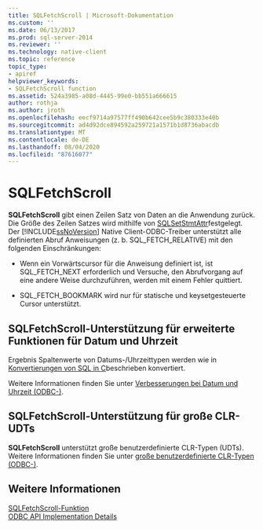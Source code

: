 ```yaml
---
title: SQLFetchScroll | Microsoft-Dokumentation
ms.custom: ''
ms.date: 06/13/2017
ms.prod: sql-server-2014
ms.reviewer: ''
ms.technology: native-client
ms.topic: reference
topic_type:
- apiref
helpviewer_keywords:
- SQLFetchScroll function
ms.assetid: 524a3985-a08d-4445-99e0-bb551a666615
author: rothja
ms.author: jroth
ms.openlocfilehash: eecf9714a97577ff490b642cee5b9c380333e40b
ms.sourcegitcommit: ad4d92dce894592a259721a1571b1d8736abacdb
ms.translationtype: MT
ms.contentlocale: de-DE
ms.lasthandoff: 08/04/2020
ms.locfileid: "87616077"
---
```

# <a name="sqlfetchscroll"></a>SQLFetchScroll
  **SQLFetchScroll** gibt einen Zeilen Satz von Daten an die Anwendung zurück. Die Größe des Zeilen Satzes wird mithilfe von [SQLSetStmtAttr](sqlsetstmtattr.md)festgelegt. Der [!INCLUDE[ssNoVersion](../../includes/ssnoversion-md.md)] Native Client-ODBC-Treiber unterstützt alle definierten Abruf Anweisungen (z. b. SQL_FETCH_RELATIVE) mit den folgenden Einschränkungen:  
  
-   Wenn ein Vorwärtscursor für die Anweisung definiert ist, ist SQL_FETCH_NEXT erforderlich und Versuche, den Abrufvorgang auf eine andere Weise durchzuführen, werden mit einem Fehler quittiert.  
  
-   SQL_FETCH_BOOKMARK wird nur für statische und keysetgesteuerte Cursor unterstützt.  
  
## <a name="sqlfetchscroll-support-for-enhanced-date-and-time-features"></a>SQLFetchScroll-Unterstützung für erweiterte Funktionen für Datum und Uhrzeit  
 Ergebnis Spaltenwerte von Datums-/Uhrzeittypen werden wie in [Konvertierungen von SQL in C](../native-client-odbc-date-time/datetime-data-type-conversions-from-sql-to-c.md)beschrieben konvertiert.  
  
 Weitere Informationen finden Sie unter [Verbesserungen bei Datum und Uhrzeit &#40;ODBC-&#41;](../native-client-odbc-date-time/date-and-time-improvements-odbc.md).  
  
## <a name="sqlfetchscroll-support-for-large-clr-udts"></a>SQLFetchScroll-Unterstützung für große CLR-UDTs  
 **SQLFetchScroll** unterstützt große benutzerdefinierte CLR-Typen (UDTs). Weitere Informationen finden Sie unter [große benutzerdefinierte CLR-Typen &#40;ODBC-&#41;](../native-client/odbc/large-clr-user-defined-types-odbc.md).  
  
## <a name="see-also"></a>Weitere Informationen  
 [SQLFetchScroll-Funktion](https://go.microsoft.com/fwlink/?LinkId=59343)   
 [ODBC API Implementation Details](odbc-api-implementation-details.md)  
  
  
